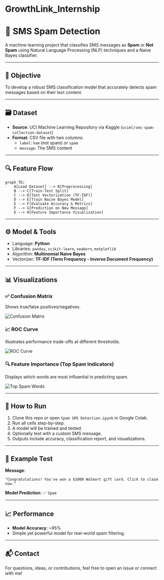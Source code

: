 # GrowthLink_Internship

# 📱 SMS Spam Detection

A machine learning project that classifies SMS messages as **Spam** or **Not Spam** using Natural Language Processing (NLP) techniques and a Naive Bayes classifier.

---

## 🧠 Objective

To develop a robust SMS classification model that accurately detects spam messages based on their text content.

---

## 🗃 Dataset

- **Source**: UCI Machine Learning Repository via Kaggle (`uciml/sms-spam-collection-dataset`)
- **Format**: CSV file with two columns:
  - `label`: `ham` (not spam) or `spam`
  - `message`: The SMS content

---

## 🔍 Feature Flow
```mermaid
graph TD;
    A[Load Dataset] --> B[Preprocessing]
    B --> C[Train-Test Split]
    C --> D[Text Vectorization (TF-IDF)]
    D --> E[Train Naive Bayes Model]
    E --> F[Evaluate Accuracy & Metrics]
    F --> G[Prediction on New Message]
    E --> H[Feature Importance Visualization]
```

---

## ⚙️ Model & Tools

- Language: **Python**
- Libraries: `pandas`, `scikit-learn`, `seaborn`, `matplotlib`
- Algorithm: **Multinomial Naive Bayes**
- Vectorizer: **TF-IDF (Term Frequency - Inverse Document Frequency)**

---

## 📊 Visualizations

### ✅ Confusion Matrix

Shows true/false positives/negatives.

![Confusion Matrix](your_confusion_matrix_image.png)

### 📈 ROC Curve

Illustrates performance trade-offs at different thresholds.

![ROC Curve](your_roc_curve_image.png)

### 🔍 Feature Importance (Top Spam Indicators)

Displays which words are most influential in predicting spam.

![Top Spam Words](your_feature_importance_graph.png)

---

## 🚀 How to Run

1. Clone this repo or open `Spam SMS Detection.ipynb` in Google Colab.
2. Run all cells step-by-step.
3. A model will be trained and tested.
4. Optionally test with a custom SMS message.
5. Outputs include accuracy, classification report, and visualizations.

---

## 🧪 Example Test

**Message**:
```
"Congratulations! You've won a $1000 Walmart gift card. Click to claim now."
```

**Model Prediction**: ✅ `Spam`

---

## 📈 Performance

- **Model Accuracy**: ~95%
- Simple yet powerful model for real-world spam filtering.

---

## 📬 Contact

For questions, ideas, or contributions, feel free to open an issue or connect with me!
